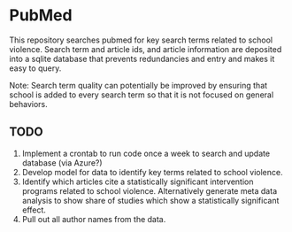 # PubMed

This repository searches pubmed for key search terms related to school violence.
Search term and article ids, and article information are deposited into a sqlite database
that prevents redundancies and entry and makes it easy to query.

Note:  Search term quality can potentially be improved by ensuring that
school is added to every search term so that it is not focused on general behaviors.

## TODO

1. Implement a crontab to run code once a week to search and update database (via Azure?)
2. Develop model for data to identify key terms related to school violence.
3. Identify which articles cite a statistically significant intervention programs related to school violence. Alternatively generate meta data analysis to show share of studies which show a statistically significant effect.
4. Pull out all author names from the data.
